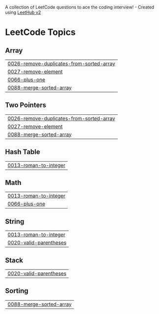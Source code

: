 A collection of LeetCode questions to ace the coding interview! - Created using [LeetHub v2](https://github.com/arunbhardwaj/LeetHub-2.0)
<!---LeetCode Topics Start-->
# LeetCode Topics
## Array
|  |
| ------- |
| [0026-remove-duplicates-from-sorted-array](https://github.com/Anu123815/LeetCode/tree/master/0026-remove-duplicates-from-sorted-array) |
| [0027-remove-element](https://github.com/Anu123815/LeetCode/tree/master/0027-remove-element) |
| [0066-plus-one](https://github.com/Anu123815/LeetCode/tree/master/0066-plus-one) |
| [0088-merge-sorted-array](https://github.com/Anu123815/LeetCode/tree/master/0088-merge-sorted-array) |
## Two Pointers
|  |
| ------- |
| [0026-remove-duplicates-from-sorted-array](https://github.com/Anu123815/LeetCode/tree/master/0026-remove-duplicates-from-sorted-array) |
| [0027-remove-element](https://github.com/Anu123815/LeetCode/tree/master/0027-remove-element) |
| [0088-merge-sorted-array](https://github.com/Anu123815/LeetCode/tree/master/0088-merge-sorted-array) |
## Hash Table
|  |
| ------- |
| [0013-roman-to-integer](https://github.com/Anu123815/LeetCode/tree/master/0013-roman-to-integer) |
## Math
|  |
| ------- |
| [0013-roman-to-integer](https://github.com/Anu123815/LeetCode/tree/master/0013-roman-to-integer) |
| [0066-plus-one](https://github.com/Anu123815/LeetCode/tree/master/0066-plus-one) |
## String
|  |
| ------- |
| [0013-roman-to-integer](https://github.com/Anu123815/LeetCode/tree/master/0013-roman-to-integer) |
| [0020-valid-parentheses](https://github.com/Anu123815/LeetCode/tree/master/0020-valid-parentheses) |
## Stack
|  |
| ------- |
| [0020-valid-parentheses](https://github.com/Anu123815/LeetCode/tree/master/0020-valid-parentheses) |
## Sorting
|  |
| ------- |
| [0088-merge-sorted-array](https://github.com/Anu123815/LeetCode/tree/master/0088-merge-sorted-array) |
<!---LeetCode Topics End-->